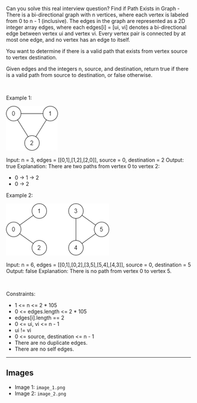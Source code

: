 Can you solve this real interview question? Find if Path Exists in Graph - There is a bi-directional graph with n vertices, where each vertex is labeled from 0 to n - 1 (inclusive). The edges in the graph are represented as a 2D integer array edges, where each edges[i] = [ui, vi] denotes a bi-directional edge between vertex ui and vertex vi. Every vertex pair is connected by at most one edge, and no vertex has an edge to itself.

You want to determine if there is a valid path that exists from vertex source to vertex destination.

Given edges and the integers n, source, and destination, return true if there is a valid path from source to destination, or false otherwise.

 

Example 1:

![Example 1](./image_1.png)


Input: n = 3, edges = [[0,1],[1,2],[2,0]], source = 0, destination = 2
Output: true
Explanation: There are two paths from vertex 0 to vertex 2:
- 0 → 1 → 2
- 0 → 2


Example 2:

![Example 2](./image_2.png)


Input: n = 6, edges = [[0,1],[0,2],[3,5],[5,4],[4,3]], source = 0, destination = 5
Output: false
Explanation: There is no path from vertex 0 to vertex 5.


 

Constraints:

 * 1 <= n <= 2 * 105
 * 0 <= edges.length <= 2 * 105
 * edges[i].length == 2
 * 0 <= ui, vi <= n - 1
 * ui != vi
 * 0 <= source, destination <= n - 1
 * There are no duplicate edges.
 * There are no self edges.

---

## Images

- Image 1: `image_1.png`
- Image 2: `image_2.png`
